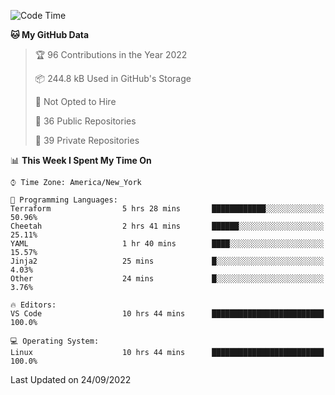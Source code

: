 <!--START_SECTION:waka-->
![Code Time](http://img.shields.io/badge/Code%20Time-99%20hrs%2050%20mins-blue)

**🐱 My GitHub Data** 

> 🏆 96 Contributions in the Year 2022
 > 
> 📦 244.8 kB Used in GitHub's Storage 
 > 
> 🚫 Not Opted to Hire
 > 
> 📜 36 Public Repositories 
 > 
> 🔑 39 Private Repositories  
 > 
📊 **This Week I Spent My Time On** 

```text
⌚︎ Time Zone: America/New_York

💬 Programming Languages: 
Terraform                5 hrs 28 mins       ████████████░░░░░░░░░░░░░   50.96% 
Cheetah                  2 hrs 41 mins       ██████░░░░░░░░░░░░░░░░░░░   25.11% 
YAML                     1 hr 40 mins        ████░░░░░░░░░░░░░░░░░░░░░   15.57% 
Jinja2                   25 mins             █░░░░░░░░░░░░░░░░░░░░░░░░   4.03% 
Other                    24 mins             █░░░░░░░░░░░░░░░░░░░░░░░░   3.76%

🔥 Editors: 
VS Code                  10 hrs 44 mins      █████████████████████████   100.0%

💻 Operating System: 
Linux                    10 hrs 44 mins      █████████████████████████   100.0%

```


 Last Updated on 24/09/2022
<!--END_SECTION:waka-->
